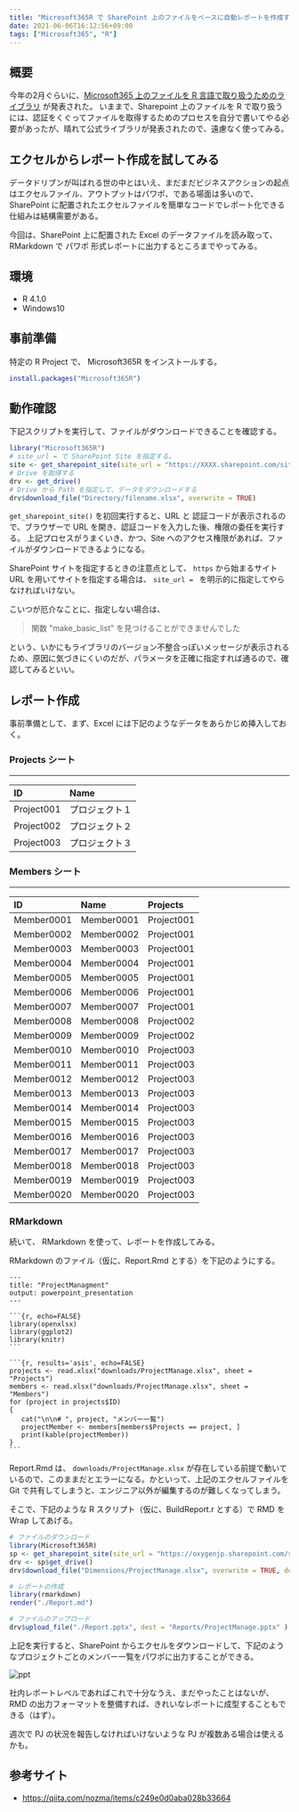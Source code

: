 ```yaml
---
title: "Microsoft365R で SharePoint 上のファイルをベースに自動レポートを作成する"
date: 2021-06-06T16:12:56+09:00
tags: ["Microsoft365", "R"]
---
```


## 概要
今年の2月ぐらいに、[Microsoft365 上のファイルを R 言語で取り扱うためのライブラリ](https://github.com/Azure/Microsoft365R) が発表された。
いままで、Sharepoint 上のファイルを R で取り扱うには、認証をくぐってファイルを取得するためのプロセスを自分で書いてやる必要があったが、晴れて公式ライブラリが発表されたので、遠慮なく使ってみる。

## エクセルからレポート作成を試してみる
データドリブンが叫ばれる世の中とはいえ、まだまだビジネスアクションの起点はエクセルファイル、アウトプットはパワポ、である場面は多いので、SharePoint に配置されたエクセルファイルを簡単なコードでレポート化できる仕組みは結構需要がある。

今回は、SharePoint 上に配置された Excel のデータファイルを読み取って、RMarkdown で パワポ 形式レポートに出力するところまでやってみる。

## 環境
* R 4.1.0
* Windows10

## 事前準備
特定の R Project で、 Microsoft365R をインストールする。

```R
install.packages("Microsoft365R")
```

## 動作確認
下記スクリプトを実行して、ファイルがダウンロードできることを確認する。

```R
library("Microsoft365R")
# site_url = で SharePoint Site を指定する。
site <- get_sharepoint_site(site_url = "https://XXXX.sharepoint.com/sites/SiteName/")
# Drive を取得する
drv <- get_drive()
# Drive から Path を指定して、データをダウンロードする
drv$download_file("Directory/filename.xlsx", overwrite = TRUE)

```

```get_sharepoint_site()``` を初回実行すると、URL と 認証コードが表示されるので、ブラウザーで URL を開き、認証コードを入力した後、権限の委任を実行する。
上記プロセスがうまくいき、かつ、Site へのアクセス権限があれば、ファイルがダウンロードできるようになる。

SharePoint サイトを指定するときの注意点として、 `https` から始まるサイトURL を用いてサイトを指定する場合は、 `site_url = ` を明示的に指定してやらなければいけない。 

こいつが厄介なことに、指定しない場合は、 
> 関数 "make_basic_list" を見つけることができませんでした   

という、いかにもライブラリのバージョン不整合っぽいメッセージが表示されるため、原因に気づきにくいのだが、パラメータを正確に指定すれば通るので、確認してみるといい。

## レポート作成
事前準備として、まず、Excel には下記のようなデータをあらかじめ挿入しておく。

### Projects シート

---

|ID         |Name           |
|:----------|:--------------|
|Project001 |プロジェクト１ |
|Project002 |プロジェクト２ |
|Project003 |プロジェクト３ |

### Members シート

---

|ID         |Name       |Projects   |
|:----------|:----------|:----------|
|Member0001 |Member0001 |Project001 |
|Member0002 |Member0002 |Project001 |
|Member0003 |Member0003 |Project001 |
|Member0004 |Member0004 |Project001 |
|Member0005 |Member0005 |Project001 |
|Member0006 |Member0006 |Project001 |
|Member0007 |Member0007 |Project001 |
|Member0008 |Member0008 |Project002 |
|Member0009 |Member0009 |Project002 |
|Member0010 |Member0010 |Project003 |
|Member0011 |Member0011 |Project003 |
|Member0012 |Member0012 |Project003 |
|Member0013 |Member0013 |Project003 |
|Member0014 |Member0014 |Project003 |
|Member0015 |Member0015 |Project003 |
|Member0016 |Member0016 |Project003 |
|Member0017 |Member0017 |Project003 |
|Member0018 |Member0018 |Project003 |
|Member0019 |Member0019 |Project003 |
|Member0020 |Member0020 |Project003 |

### RMarkdown
続いて、 RMarkdown を使って、レポートを作成してみる。

RMarkdown のファイル（仮に、Report.Rmd とする）を下記のようにする。

````
---
title: "ProjectManagment"
output: powerpoint_presentation
---

```{r, echo=FALSE}
library(openxlsx)
library(ggplot2)
library(knitr)
```

```{r, results='asis', echo=FALSE}
projects <- read.xlsx("downloads/ProjectManage.xlsx", sheet = "Projects")
members <- read.xlsx("downloads/ProjectManage.xlsx", sheet = "Members")
for (project in projects$ID)
{
   cat("\n\n# ", project, "メンバー一覧")
   projectMember <- members[members$Projects == project, ]
   print(kable(projectMember))
}
```
````

Report.Rmd は、 `downloads/ProjectManage.xlsx` が存在している前提で動いているので、このままだとエラーになる。かといって、上記のエクセルファイルを Git で共有してしまうと、エンジニア以外が編集するのが難しくなってしまう。

そこで、下記のような R スクリプト（仮に、BuildReport.r とする）で RMD を Wrap してあげる。

```R
# ファイルのダウンロード
library(Microsoft365R)
sp <- get_sharepoint_site(site_url = "https://oxygenjp.sharepoint.com/sites/DataSample/")
drv <- sp$get_drive()
drv$download_file("Dimensions/ProjectManage.xlsx", overwrite = TRUE, dest = "downloads/ProjectManage.xlsx")

# レポートの作成
library(rmarkdown)
render("./Report.md")

# ファイルのアップロード
drv$upload_file("./Report.pptx", dest = "Reports/ProjectManage.pptx" )

```

上記を実行すると、SharePoint からエクセルをダウンロードして、下記のようなプロジェクトごとのメンバー一覧をパワポに出力することができる。

![ppt](./images/ppt.png)

社内レポートレベルであればこれで十分なうえ、まだやったことはないが、RMD の出力フォーマットを整備すれば、きれいなレポートに成型することもできる（はず）。

週次で PJ の状況を報告しなければいけないような PJ が複数ある場合は使えるかも。

## 参考サイト
* https://qiita.com/nozma/items/c249e0d0aba028b33664